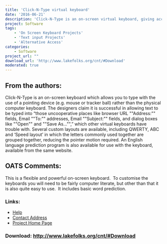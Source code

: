 ```yaml
---
title: 'Click-N-Type virtual keyboard'
date: '2016-06-21'
description: 'Click-N-Type is an on-screen virtual keyboard, giving access to the keyboard characters through the use of your mouse or other pointing device.'
project: Software
tags:
    - 'On Screen Keyboard Projects'
    - 'Text input Projects'
    - 'Alternative Access'
categories:
    - Software
project_url: ""
download_url: 'http://www.lakefolks.org/cnt/#Download'
moderated: true
---
```

From the authors:
-----------------

  
Click-N-Type is an on-screen keyboard which allows you to type with the use of a pointing device (e.g. mouse or tracker ball) rather than the physical computer keyboard. The designers claim it is successful in allowing text to be typed into “those uncooperative places like browser URL ""Address:"" fields, Email ""To:"" addresses, Email ""Subject:"" fields, and dialog boxes like ""Open"" and ""Save As..."",” which other virtual keyboards have trouble with. Several custom layouts are available, including QWERTY, ABC and ‘Speed layout’ in which the letters commonly used together are grouped together, reducing the pointer motion required. An English language prediction program is also available for use with the keyboard, available from the same website.

OATS Comments:
--------------

This is a flexible and powerful on-screen keyboard.  To customise the keyboards you will need to be fairly computer literate, but other than that it is also quite easy to use.  It includes basic word prediction.

### Links:
- <a href="http://www.oatsoft.org/Software/Click-N-TypeVirtualKeyboard/help">Help</a>
- <a href="mailto:cnt@lakefolks.com">Contact Address</a>
- <a href="http://www.lakefolks.org/cnt">Project Home Page</a>

### Download: http://www.lakefolks.org/cnt/#Download 